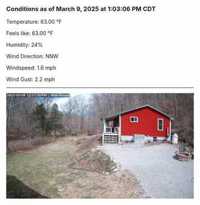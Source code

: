 ### Conditions as of March 9, 2025 at 1:03:06 PM CDT 

Temperature: 63.00 &deg;F

Feels like: 63.00 &deg;F

Humidity: 24%

Wind Direction: NNW

Windspeed: 1.6 mph

Wind Gust: 2.2 mph

---

<img src="./images/latest.jpeg"/>

